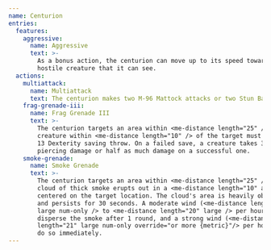 ```yaml
---
name: Centurion
entries:
  features:
    aggressive:
      name: Aggressive
      text: >-
        As a bonus action, the centurion can move up to its speed toward a
        hostile creature that it can see.
  actions:
    multiattack:
      name: Multiattack
      text: The centurion makes two M-96 Mattock attacks or two Stun Baton attacks.
    frag-grenade-iii:
      name: Frag Grenade III
      text: >-
        The centurion targets an area within <me-distance length="25" />. Each
        creature within <me-distance length="10" /> of the target must make a DC
        13 Dexterity saving throw. On a failed save, a creature takes 3d12
        piercing damage or half as much damage on a successful one.
    smoke-grenade:
      name: Smoke Grenade
      text: >-
        The centurion targets an area within <me-distance length="25" />. A
        cloud of thick smoke erupts out in a <me-distance length="10" adj/> cube
        centered on the target location. The cloud's area is heavily obscured
        and persists for 30 seconds. A moderate wind (<me-distance length="11"
        large num-only /> to <me-distance length="20" large /> per hour) can
        disperse the smoke after 1 round, and a strong wind (<me-distance
        length="21" large num-only override="or more {metric}"/> per hour) can
        do so immediately.
---
```

